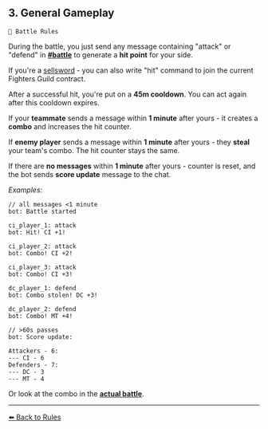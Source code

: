 ## 3. General Gameplay

`📑 Battle Rules`

During the battle, you just send any message containing "attack" or "defend"  in **[#battle](<https://discord.com/channels/562910943848169472/995641432742297731>)** to generate a **hit point** for your side.

If you're a [sellsword](https://zeithalt.github.io/rules/#rules_08_sellswords) - you can also write "hit" command to join the current Fighters Guild contract.

After a successful hit, you're put on a **45m cooldown**. You can act again after this cooldown expires.

If your **teammate** sends a message within **1 minute** after yours - it creates a **combo** and increases the hit counter.

If **enemy player**  sends a message within **1 minute** after yours -  they **steal** your team's combo. The hit counter stays the same.

If there are **no messages** within **1 minute** after yours - counter is reset, and the bot sends **score update** message to the chat.

*Examples:*
```
// all messages <1 minute
bot: Battle started

ci_player_1: attack
bot: Hit! CI +1!

ci_player_2: attack
bot: Combo! CI +2!

ci_player_3: attack 
bot: Combo! CI +3!

dc_player_1: defend
bot: Combo stolen! DC +3!

dc_player_2: defend
bot: Combo! MT +4!

// >60s passes
bot: Score update:

Attackers - 6:
--- CI - 6
Defenders - 7:
--- DC - 3
--- MT - 4
```

Or look at the combo in the **[actual battle](<https://discord.com/channels/562910943848169472/995641432742297731/1179425490654744668>)**.


----------
[⬅️ Back to Rules](/index.html#rules_03_general_gameplay)